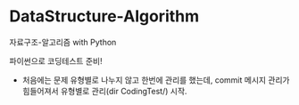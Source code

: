 # DataStructure-Algorithm
자료구조-알고리즘 with Python

파이썬으로 코딩테스트 준비!

+ 처음에는 문제 유형별로 나누지 않고 한번에 관리를 했는데, commit 메시지 관리가 힘들어져서 유형별로 관리(dir CodingTest/) 시작.
